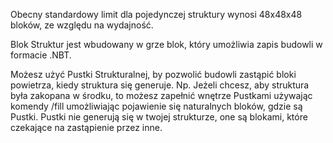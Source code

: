 Obecny standardowy limit dla pojedynczej struktury wynosi 48x48x48 bloków, ze względu na wydajność.

Blok Struktur jest wbudowany w grze blok, który umożliwia zapis budowli w formacie .NBT.

Możesz użyć Pustki Strukturalnej, by pozwolić budowli zastąpić bloki powietrza, kiedy struktura się generuje. Np. Jeżeli chcesz, aby struktura była zakopana w środku, to możesz zapełnić wnętrze Pustkami używając komendy /fill umożliwiając pojawienie się naturalnych bloków, gdzie są Pustki. Pustki nie generują się w twojej strukturze, one są blokami, które czekające na zastąpienie przez inne.